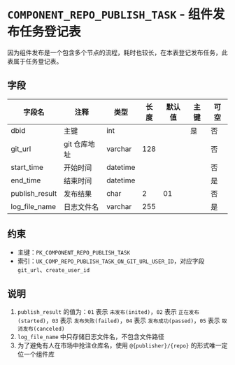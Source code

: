 # `COMPONENT_REPO_PUBLISH_TASK` - 组件发布任务登记表

因为组件发布是一个包含多个节点的流程，耗时也较长，在本表登记发布任务，此表属于任务登记表。

## 字段

| 字段名         | 注释         | 类型     | 长度 | 默认值 | 主键 | 可空 |
| -------------- | ------------ | -------- | ---- | ------ | ---- | ---- |
| dbid           | 主键         | int      |      |        | 是   | 否   |
| git_url        | git 仓库地址 | varchar  | 128  |        |      | 否   |
| start_time     | 开始时间     | datetime |      |        |      | 否   |
| end_time       | 结束时间     | datetime |      |        |      | 是   |
| publish_result | 发布结果     | char     | 2    | 01     |      | 否   |
| log_file_name  | 日志文件名   | varchar  | 255  |        |      | 是   |

## 约束

* 主键：`PK_COMPONENT_REPO_PUBLISH_TASK`
* 索引：`UK_COMP_REPO_PUBLISH_TASK_ON_GIT_URL_USER_ID`，对应字段 `git_url`、`create_user_id`

## 说明

1. `publish_result` 的值为：`01` 表示 `未发布(inited)`，`02` 表示 `正在发布(started)`，`03` 表示 `发布失败(failed)`，`04` 表示 `发布成功(passed)`，`05` 表示 `取消发布(canceled)`
2. `log_file_name` 中只存储日志文件名，不包含文件路径
3. 为了避免有人在市场中抢注仓库名，使用 `@{publisher}/{repo}` 的形式唯一定位一个组件库
